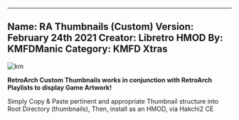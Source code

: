 -----------------------
Name: RA Thumbnails (Custom)
Version: February 24th 2021
Creator: Libretro
HMOD By: KMFDManic
Category: KMFD Xtras
-----------------------
![km](https://i.imgur.com/X7juD9N.png)

**RetroArch Custom Thumbnails works in conjunction with RetroArch Playlists to display Game Artwork!**

Simply Copy & Paste pertinent and appropriate Thumbnail structure into Root Directory (thumbnails), 
Then, install as an HMOD, via Hakchi2 CE
